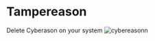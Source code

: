 # Tampereason
Delete Cyberason on your system
![cybereasonn](https://github.com/mertdas/Tampereason/assets/48562581/4d82ac7b-779e-4880-9424-9a62d484b593)
